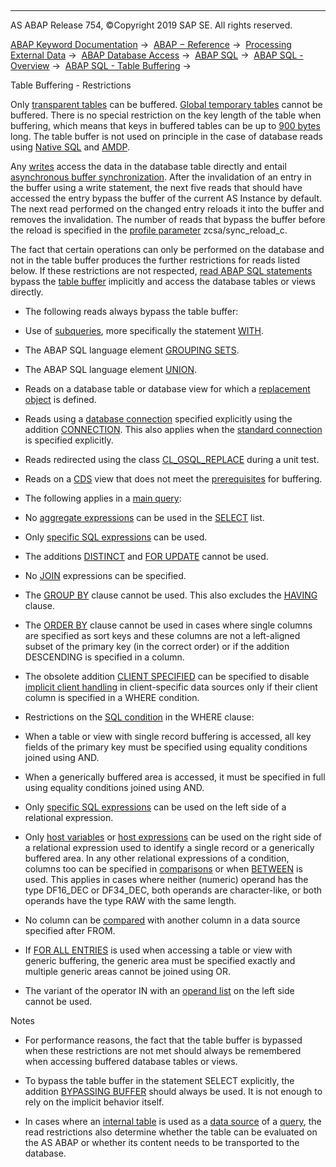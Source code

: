   

* * *

AS ABAP Release 754, ©Copyright 2019 SAP SE. All rights reserved.

[ABAP Keyword Documentation](https://help.sap.com/doc/abapdocu_754_index_htm/7.54/en-US/abenabap.htm) →  [ABAP − Reference](https://help.sap.com/doc/abapdocu_754_index_htm/7.54/en-US/abenabap_reference.htm) →  [Processing External Data](https://help.sap.com/doc/abapdocu_754_index_htm/7.54/en-US/abenabap_language_external_data.htm) →  [ABAP Database Access](https://help.sap.com/doc/abapdocu_754_index_htm/7.54/en-US/abenabap_sql.htm) →  [ABAP SQL](https://help.sap.com/doc/abapdocu_754_index_htm/7.54/en-US/abenopensql.htm) →  [ABAP SQL - Overview](https://help.sap.com/doc/abapdocu_754_index_htm/7.54/en-US/abenopen_sql_oview.htm) →  [ABAP SQL - Table Buffering](https://help.sap.com/doc/abapdocu_754_index_htm/7.54/en-US/abensap_puffering.htm) → 

Table Buffering - Restrictions

Only [transparent tables](https://help.sap.com/doc/abapdocu_754_index_htm/7.54/en-US/abentransparent_table_glosry.htm "Glossary Entry") can be buffered. [Global temporary tables](https://help.sap.com/doc/abapdocu_754_index_htm/7.54/en-US/abenglobal_temporary_table_glosry.htm "Glossary Entry") cannot be buffered. There is no special restriction on the key length of the table when buffering, which means that keys in buffered tables can be up to [900 bytes](https://help.sap.com/doc/abapdocu_754_index_htm/7.54/en-US/abenddic_database_tables_key.htm) long. The table buffer is not used on principle in the case of database reads using [Native SQL](https://help.sap.com/doc/abapdocu_754_index_htm/7.54/en-US/abennative_sql_glosry.htm "Glossary Entry") and [AMDP](https://help.sap.com/doc/abapdocu_754_index_htm/7.54/en-US/abenamdp_glosry.htm "Glossary Entry").

Any [writes](https://help.sap.com/doc/abapdocu_754_index_htm/7.54/en-US/abenopen_sql_writing.htm) access the data in the database table directly and entail [asynchronous buffer synchronization](https://help.sap.com/doc/abapdocu_754_index_htm/7.54/en-US/abenbuffer_synchro.htm). After the invalidation of an entry in the buffer using a write statement, the next five reads that should have accessed the entry bypass the buffer of the current AS Instance by default. The next read performed on the changed entry reloads it into the buffer and removes the invalidation. The number of reads that bypass the buffer before the reload is specified in the [profile parameter](https://help.sap.com/doc/abapdocu_754_index_htm/7.54/en-US/abenprofile_parameter_glosry.htm "Glossary Entry") zcsa/sync\_reload\_c.

The fact that certain operations can only be performed on the database and not in the table buffer produces the further restrictions for reads listed below. If these restrictions are not respected, [read ABAP SQL statements](https://help.sap.com/doc/abapdocu_754_index_htm/7.54/en-US/abenopen_sql_reading.htm) bypass the [table buffer](https://help.sap.com/doc/abapdocu_754_index_htm/7.54/en-US/abentable_buffer_glosry.htm "Glossary Entry") implicitly and access the database tables or views directly.

-   The following reads always bypass the table buffer:

-   Use of [subqueries](https://help.sap.com/doc/abapdocu_754_index_htm/7.54/en-US/abensubquery_glosry.htm "Glossary Entry"), more specifically the statement [WITH](https://help.sap.com/doc/abapdocu_754_index_htm/7.54/en-US/abapwith.htm).

-   The ABAP SQL language element [GROUPING SETS](https://help.sap.com/doc/abapdocu_754_index_htm/7.54/en-US/abapgrouping_sets_clause.htm).

-   The ABAP SQL language element [UNION](https://help.sap.com/doc/abapdocu_754_index_htm/7.54/en-US/abapunion.htm).

-   Reads on a database table or database view for which a [replacement object](https://help.sap.com/doc/abapdocu_754_index_htm/7.54/en-US/abenddic_replacement_objects.htm) is defined.

-   Reads using a [database connection](https://help.sap.com/doc/abapdocu_754_index_htm/7.54/en-US/abendatabase_connection_glosry.htm "Glossary Entry") specified explicitly using the addition [CONNECTION](https://help.sap.com/doc/abapdocu_754_index_htm/7.54/en-US/abapselect_additions.htm). This also applies when the [standard connection](https://help.sap.com/doc/abapdocu_754_index_htm/7.54/en-US/abenstandard_db_connection_glosry.htm "Glossary Entry") is specified explicitly.

-   Reads redirected using the class [CL\_OSQL\_REPLACE](https://help.sap.com/doc/abapdocu_754_index_htm/7.54/en-US/abencl_osql_replace.htm) during a unit test.

-   Reads on a [CDS](https://help.sap.com/doc/abapdocu_754_index_htm/7.54/en-US/abencds_view_glosry.htm "Glossary Entry") view that does not meet the [prerequisites](https://help.sap.com/doc/abapdocu_754_index_htm/7.54/en-US/abencds_sap_puffer.htm) for buffering.

-   The following applies in a [main query](https://help.sap.com/doc/abapdocu_754_index_htm/7.54/en-US/abenmainquery_glosry.htm "Glossary Entry"):

-   No [aggregate expressions](https://help.sap.com/doc/abapdocu_754_index_htm/7.54/en-US/abapselect_aggregate.htm) can be used in the [SELECT](https://help.sap.com/doc/abapdocu_754_index_htm/7.54/en-US/abapselect_list.htm) list.

-   Only [specific SQL expressions](https://help.sap.com/doc/abapdocu_754_index_htm/7.54/en-US/abenbuffer_expressions.htm) can be used.

-   The additions [DISTINCT](https://help.sap.com/doc/abapdocu_754_index_htm/7.54/en-US/abapselect_clause.htm) and [FOR UPDATE](https://help.sap.com/doc/abapdocu_754_index_htm/7.54/en-US/abapselect_single.htm) cannot be used.

-   No [JOIN](https://help.sap.com/doc/abapdocu_754_index_htm/7.54/en-US/abapselect_join.htm) expressions can be specified.

-   The [GROUP BY](https://help.sap.com/doc/abapdocu_754_index_htm/7.54/en-US/abapgroupby_clause.htm) clause cannot be used. This also excludes the [HAVING](https://help.sap.com/doc/abapdocu_754_index_htm/7.54/en-US/abaphaving_clause.htm) clause.

-   The [ORDER BY](https://help.sap.com/doc/abapdocu_754_index_htm/7.54/en-US/abaporderby_clause.htm) clause cannot be used in cases where single columns are specified as sort keys and these columns are not a left-aligned subset of the primary key (in the correct order) or if the addition DESCENDING is specified in a column.

-   The obsolete addition [CLIENT SPECIFIED](https://help.sap.com/doc/abapdocu_754_index_htm/7.54/en-US/abapselect_client_obsolete.htm) can be specified to disable [implicit client handling](https://help.sap.com/doc/abapdocu_754_index_htm/7.54/en-US/abenopen_sql_client_handling.htm) in client-specific data sources only if their client column is specified in a WHERE condition.

-   Restrictions on the [SQL condition](https://help.sap.com/doc/abapdocu_754_index_htm/7.54/en-US/abenasql_cond.htm) in the WHERE clause:

-   When a table or view with single record buffering is accessed, all key fields of the primary key must be specified using equality conditions joined using AND.

-   When a generically buffered area is accessed, it must be specified in full using equality conditions joined using AND.

-   Only [specific SQL expressions](https://help.sap.com/doc/abapdocu_754_index_htm/7.54/en-US/abenbuffer_expressions.htm) can be used on the left side of a relational expression.

-   Only [host variables](https://help.sap.com/doc/abapdocu_754_index_htm/7.54/en-US/abenhost_variable_glosry.htm "Glossary Entry") or [host expressions](https://help.sap.com/doc/abapdocu_754_index_htm/7.54/en-US/abenhost_expression_glosry.htm "Glossary Entry") can be used on the right side of a relational expression used to identify a single record or a generically buffered area. In any other relational expressions of a condition, columns too can be specified in [comparisons](https://help.sap.com/doc/abapdocu_754_index_htm/7.54/en-US/abenwhere_logexp_compare.htm) or when [BETWEEN](https://help.sap.com/doc/abapdocu_754_index_htm/7.54/en-US/abenwhere_logexp_interval.htm) is used. This applies in cases where neither (numeric) operand has the type DF16\_DEC or DF34\_DEC, both operands are character-like, or both operands have the type RAW with the same length.

-   No column can be [compared](https://help.sap.com/doc/abapdocu_754_index_htm/7.54/en-US/abenwhere_logexp_compare.htm) with another column in a data source specified after FROM.

-   If [FOR ALL ENTRIES](https://help.sap.com/doc/abapdocu_754_index_htm/7.54/en-US/abenwhere_logexp_itab.htm) is used when accessing a table or view with generic buffering, the generic area must be specified exactly and multiple generic areas cannot be joined using OR.

-   The variant of the operator IN with an [operand list](https://help.sap.com/doc/abapdocu_754_index_htm/7.54/en-US/abenwhere_logexp_list_in.htm) on the left side cannot be used.

Notes

-   For performance reasons, the fact that the table buffer is bypassed when these restrictions are not met should always be remembered when accessing buffered database tables or views.

-   To bypass the table buffer in the statement SELECT explicitly, the addition [BYPASSING BUFFER](https://help.sap.com/doc/abapdocu_754_index_htm/7.54/en-US/abapselect_additions.htm) should always be used. It is not enough to rely on the implicit behavior itself.

-   In cases where an [internal table](https://help.sap.com/doc/abapdocu_754_index_htm/7.54/en-US/abapselect_itab.htm) is used as a [data source](https://help.sap.com/doc/abapdocu_754_index_htm/7.54/en-US/abapselect_data_source.htm) of a [query](https://help.sap.com/doc/abapdocu_754_index_htm/7.54/en-US/abenquery_glosry.htm "Glossary Entry"), the read restrictions also determine whether the table can be evaluated on the AS ABAP or whether its content needs to be transported to the database.